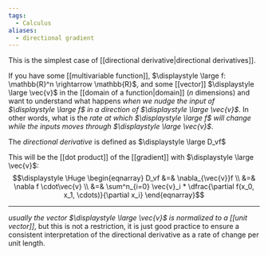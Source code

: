 ```yaml
---
tags:
  - Calculus
aliases:
  - directional gradient
---
```

This is the simplest case of [[directional derivative|directional derivatives]]. 

If you have some [[multivariable function]], $\displaystyle \large f: \mathbb{R}^n \rightarrow \mathbb{R}$, and some [[vector]] $\displaystyle \large \vec{v}$ in the [[domain of a function|domain]] (*n* dimensions) and want to understand what happens *when we nudge the input of $\displaystyle \large f$ in a direction of $\displaystyle \large \vec{v}$*. In other words, what is the *rate at which $\displaystyle \large f$ will change while the inputs moves through $\displaystyle \large \vec{v}$*.

The *directional derivative* is defined as $\displaystyle \large D_vf$

This will be the [[dot product]] of the [[gradient]] with $\displaystyle \large \vec{v}$:
$$\displaystyle \Huge \begin{eqnarray} 
D_vf &=& \nabla_{\vec{v}}f \\
     &=& \nabla f \cdot\vec{v} \\
     &=& \sum^n_{i=0} \vec{v}_i * \dfrac{\partial f(x_0, x_1, \cdots)}{\partial x_i}
\end{eqnarray}$$

---

*usually the vector $\displaystyle \large \vec{v}$ is normalized to a [[unit vector]]*, but this is not a restriction, it is just good practice to ensure a consistent interpretation of the directional derivative as a rate of change per unit length.
